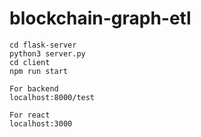 # blockchain-graph-etl

```
cd flask-server
python3 server.py
cd client
npm run start

For backend
localhost:8000/test

For react
localhost:3000 
```